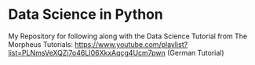 # Data Science in Python

My Repository for following along with the Data Science Tutorial from The Morpheus Tutorials: https://www.youtube.com/playlist?list=PLNmsVeXQZj7o46LI06XkxAqcg4Ucm7pwn (German Tutorial)
